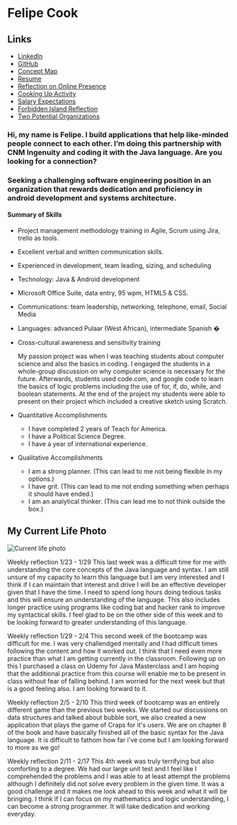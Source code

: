 # Felipe Cook

## Links

* [LinkedIn](https://www.linkedin.com/in/felipecook)
* [GitHub](https://github.com/felipecook)
* [Concept Map](https://drive.google.com/file/d/1rnYEn78_48Mc778NXQaWQRdb76LC2VMl/view?usp=sharing)
* [Resume](https://drive.google.com/file/d/172c0npKb39SxC56BlvyXN8boAkWnqSA_/view?usp=sharing)
* [Reflection on Online Presence](https://docs.google.com/spreadsheets/d/1MxOi_9i0rDYqrHAmYebKMJxI4M9L0IpUdY8frcRorpY/edit?usp=sharing)
* [Cooking Up Activity](https://drive.google.com/file/d/1TT6nOcVQIUQ1NzxAGpJeLs-1PG_8ol5X/view?usp=sharing)
* [Salary Expectations](salaryexpectations.md)
* [Forbidden Island Reflection](https://docs.google.com/document/d/1qdnGk6jgBc3efHojgDaFkeMtbR_c_ExElt3N_1EcFIE/edit?usp=sharing)
* [Two Potential Organizations](TwoPotentialOrganizations.md)

### Hi, my name is Felipe. I build applications that help like-minded people connect to each other. I’m doing this partnership with CNM Ingenuity and coding it with the Java language. Are you looking for a connection?

### Seeking a challenging software engineering position in an organization that rewards dedication and proficiency in android development and systems architecture.

#### Summary of Skills

* Project management methodology training in Agile, Scrum using Jira, trello as tools.
* Excellent verbal and written communication skills.
* Experienced in development, team leading, sizing, and scheduling
* Technology: Java & Android development
* Microsoft Office Suite, data entry, 95 wpm, HTML5 & CSS.
* Communications: team leadership, networking, telephone, email, Social Media
* Languages: advanced Pulaar (West African), intermediate Spanish �
* Cross-cultural awareness and sensitivity training


    My passion project was when I was teaching students about computer science and also the basics in coding. I engaged the students in a whole-group discussion on why computer science is necessary for the future. Afterwards, students used code.com, and google code to learn the basics of logic problems including the use of  for, if, do, while, and boolean statements. At the end of the project my students were able to present on their project which included a creative sketch using Scratch. 

* Quantitative Accomplishments

    + I have completed 2 years of Teach for America.
    + I have a Political Science Degree.
    + I have a year of international experience. 

* Qualitative Accomplishments

	+ I am a strong planner. (This can lead to me not being flexible in my options.)
	+ I have grit. (This can lead to me not ending something when perhaps it should have ended.)
	+ I am an analytical thinker. (This can lead me to not think outside the box.)
	
## My Current Life Photo	

![Current life photo](https://user-images.githubusercontent.com/44206402/52445021-2babc480-2ae7-11e9-9043-b0b1b55aa50d.jpg)

Weekly reflection 1/23 - 1/29
This last week was a difficult time for me with understanding the core concepts of the Java language and syntax. I am still unsure of my capacity to learn this language but I am very interested and I think if I can maintain that interest and drive I will be an effective developer given that I have the time. I need to spend long hours doing tedious tasks and this will ensure an understanding of the language. This also includes longer practice using programs like coding bat and hacker rank to improve my syntactical skills. I feel glad to be on the other side of this week and to be looking forward to greater understanding of this language.

Weekly reflection 1/29 - 2/4
This second week of the bootcamp was difficult for me. I was very challendged mentally and I had difficult times following the content and how it worked out. I think that I need even more practice than what I am getting currently in the classroom. Following up on this I purchased a class on Udemy for Java Masterclass and I am hoping that the additional practice from this course will enable me to be present in class without fear of falling behind. I am worried for the next week but that is a good feeling also. I am looking forward to it. 

Weekly reflection 2/5 - 2/10
This third week of bootcamp was an entirely different game than the previous two weeks. We started our discussions on data structures and talked about bubble sort, we also created a new application that plays the game of Craps for it's users. We are on chapter 8 of the book and have basically finished all of the basic syntax for the Java language. It is difficult to fathom how far i've come but I am looking forward to more as we go!

Weekly reflection 2/11 - 2/17
This 4th week was truly terrifying but also comforting to a degree. We had our large unit test and I feel like I comprehended the problems and I was able to at least attempt the problems although I definitely did not solve every problem in the given time. It was a good challenge and it makes me look ahead to this week and what it will be bringing. I think if I can focus on my mathematics and logic understanding, I can become a strong programmer. It will take dedication and working everyday. 
